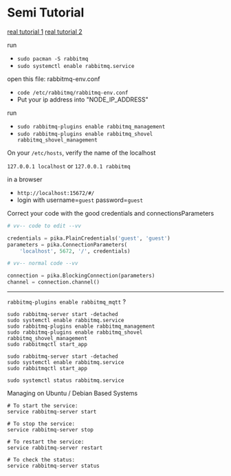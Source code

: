 # Semi Tutorial

[real tutorial 1](https://wiki.archlinux.org/title/RabbitMQ)
[real tutorial 2](https://citizix.com/how-to-install-and-configure-rabbitmq-in-archlinux/)

run

- `sudo pacman -S rabbitmq`
- `sudo systemctl enable rabbitmq.service`

open this file: rabbitmq-env.conf

- `code /etc/rabbitmq/rabbitmq-env.conf`
- Put your ip address into "NODE_IP_ADDRESS"

run

- `sudo rabbitmq-plugins enable rabbitmq_management`
- `sudo rabbitmq-plugins enable rabbitmq_shovel rabbitmq_shovel_management`

On your `/etc/hosts`, verify the name of the localhost

`127.0.0.1 localhost` or `127.0.0.1 rabbitmq`

in a browser

- `http://localhost:15672/#/`
- login with username=`guest` password=`guest`

Correct your code with the good credentials and connectionsParameters

```python
# vv-- code to edit --vv

credentials = pika.PlainCredentials('guest', 'guest')
parameters = pika.ConnectionParameters(
    'localhost', 5672, '/', credentials)

# vv-- normal code --vv

connection = pika.BlockingConnection(parameters)
channel = connection.channel()
```

-----------------------------------

`rabbitmq-plugins enable rabbitmq_mqtt` ?

```text
sudo rabbitmq-server start -detached
sudo systemctl enable rabbitmq.service
sudo rabbitmq-plugins enable rabbitmq_management
sudo rabbitmq-plugins enable rabbitmq_shovel rabbitmq_shovel_management
sudo rabbitmqctl start_app
```

```text
sudo rabbitmq-server start -detached
sudo systemctl enable rabbitmq.service
sudo rabbitmqctl start_app
```

`sudo systemctl status rabbitmq.service`

Managing on Ubuntu / Debian Based Systems

```text
# To start the service:
service rabbitmq-server start

# To stop the service:
service rabbitmq-server stop

# To restart the service:
service rabbitmq-server restart
    
# To check the status:
service rabbitmq-server status
```
